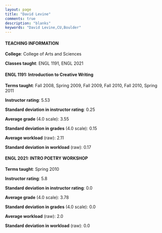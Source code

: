 ```yaml
---
layout: page
title: "David Levine" 
comments: true
description: "blanks"
keywords: "David Levine,CU,Boulder"
---
```

<head>
<script src="https://ajax.googleapis.com/ajax/libs/jquery/2.1.3/jquery.min.js"></script>
<script src="https://dl.dropboxusercontent.com/s/pc42nxpaw1ea4o9/highcharts.js?dl=0"></script>
<!-- <script src="../assets/js/highcharts.js"></script> -->
<style type="text/css">@font-face {
	font-family: "Bebas Neue";
	src: url(https://www.filehosting.org/file/details/544349/BebasNeue Regular.otf) format("opentype");
	}
	h1.Bebas { 
		font-family: "Bebas Neue", Verdana, Tahoma;
	}
</style>
</head>
	   
#### TEACHING INFORMATION

**College**: College of Arts and Sciences

**Classes taught**: ENGL 1191, ENGL 2021

#### ENGL 1191: Introduction to Creative Writing

**Terms taught**: Fall 2008, Spring 2009, Fall 2009, Fall 2010, Fall 2010, Spring 2011

**Instructor rating**: 5.53

**Standard deviation in instructor rating**: 0.25

**Average grade** (4.0 scale): 3.55

**Standard deviation in grades** (4.0 scale): 0.15

**Average workload** (raw): 2.11

**Standard deviation in workload** (raw): 0.17

#### ENGL 2021: INTRO POETRY WORKSHOP

**Terms taught**: Spring 2010

**Instructor rating**: 5.8

**Standard deviation in instructor rating**: 0.0

**Average grade** (4.0 scale): 3.78

**Standard deviation in grades** (4.0 scale): 0.0

**Average workload** (raw): 2.0

**Standard deviation in workload** (raw): 0.0

